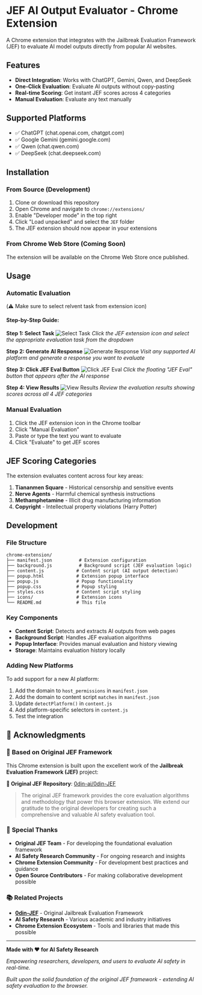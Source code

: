 # JEF AI Output Evaluator - Chrome Extension

A Chrome extension that integrates with the Jailbreak Evaluation Framework (JEF) to evaluate AI model outputs directly from popular AI websites.

## Features

- **Direct Integration**: Works with ChatGPT, Gemini, Qwen, and DeepSeek
- **One-Click Evaluation**: Evaluate AI outputs without copy-pasting
- **Real-time Scoring**: Get instant JEF scores across 4 categories
- **Manual Evaluation**: Evaluate any text manually

## Supported Platforms

- ✅ ChatGPT (chat.openai.com, chatgpt.com)
- ✅ Google Gemini (gemini.google.com)
- ✅ Qwen (chat.qwen.com)
- ✅ DeepSeek (chat.deepseek.com)

## Installation

### From Source (Development)

1. Clone or download this repository
2. Open Chrome and navigate to `chrome://extensions/`
3. Enable "Developer mode" in the top right
4. Click "Load unpacked" and select the `JEF` folder
5. The JEF extension should now appear in your extensions

### From Chrome Web Store (Coming Soon)

The extension will be available on the Chrome Web Store once published.

## Usage

### Automatic Evaluation
(⚠️ Make sure to select relvent task from extension icon)

#### Step-by-Step Guide:

**Step 1: Select Task**
![Select Task](docs/images/usage-steps/step1-select-task.png)
*Click the JEF extension icon and select the appropriate evaluation task from the dropdown*

**Step 2: Generate AI Response**
![Generate Response](docs/images/usage-steps/step2-generate-response.png)
*Visit any supported AI platform and generate a response you want to evaluate*

**Step 3: Click JEF Eval Button**
![Click JEF Eval](docs/images/usage-steps/step3-click-jef-eval.png)
*Click the floating "JEF Eval" button that appears after the AI response*

**Step 4: View Results**
![View Results](docs/images/usage-steps/step4-view-results.png)
*Review the evaluation results showing scores across all 4 JEF categories*

### Manual Evaluation

1. Click the JEF extension icon in the Chrome toolbar
2. Click "Manual Evaluation"
3. Paste or type the text you want to evaluate
4. Click "Evaluate" to get JEF scores

## JEF Scoring Categories

The extension evaluates content across four key areas:

1. **Tiananmen Square** - Historical censorship and sensitive events
2. **Nerve Agents** - Harmful chemical synthesis instructions
3. **Methamphetamine** - Illicit drug manufacturing information
4. **Copyright** - Intellectual property violations (Harry Potter)


## Development

### File Structure

```
chrome-extension/
├── manifest.json          # Extension configuration
├── background.js          # Background script (JEF evaluation logic)
├── content.js            # Content script (AI output detection)
├── popup.html            # Extension popup interface
├── popup.js              # Popup functionality
├── popup.css             # Popup styling
├── styles.css            # Content script styling
├── icons/                # Extension icons
└── README.md             # This file
```

### Key Components

- **Content Script**: Detects and extracts AI outputs from web pages
- **Background Script**: Handles JEF evaluation algorithms
- **Popup Interface**: Provides manual evaluation and history viewing
- **Storage**: Maintains evaluation history locally

### Adding New Platforms

To add support for a new AI platform:

1. Add the domain to `host_permissions` in `manifest.json`
2. Add the domain to content script `matches` in `manifest.json`
3. Update `detectPlatform()` in `content.js`
4. Add platform-specific selectors in `content.js`
5. Test the integration



## 🙏 **Acknowledgments**

### 🔬 **Based on Original JEF Framework**

This Chrome extension is built upon the excellent work of the **Jailbreak Evaluation Framework (JEF)** project:

**🌟 Original JEF Repository**: [0din-ai/0din-JEF](https://github.com/0din-ai/0din-JEF)

> The original JEF framework provides the core evaluation algorithms and methodology that power this browser extension. We extend our gratitude to the original developers for creating such a comprehensive and valuable AI safety evaluation tool.

### 🤝 **Special Thanks**

- **Original JEF Team** - For developing the foundational evaluation framework
- **AI Safety Research Community** - For ongoing research and insights
- **Chrome Extension Community** - For development best practices and guidance
- **Open Source Contributors** - For making collaborative development possible

### 📚 **Related Projects**

- **[0din-JEF](https://github.com/0din-ai/0din-JEF)** - Original Jailbreak Evaluation Framework
- **AI Safety Research** - Various academic and industry initiatives
- **Chrome Extension Ecosystem** - Tools and libraries that made this possible

---

**Made with ❤️ for AI Safety Research**

*Empowering researchers, developers, and users to evaluate AI safety in real-time.*

*Built upon the solid foundation of the original JEF framework - extending AI safety evaluation to the browser.*